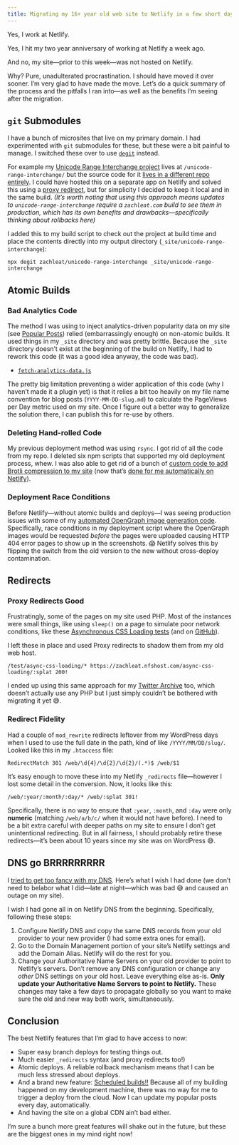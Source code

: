 ```yaml
---
title: Migrating my 16+ year old web site to Netlify in a few short days
---
```

Yes, I work at Netlify.

Yes, I hit my two year anniversary of working at Netlify a week ago.

And no, my site—prior to this week—was not hosted on Netlify.

Why? Pure, unadulterated procrastination. I should have moved it over sooner. I’m very glad to have made the move. Let’s do a quick summary of the process and the pitfalls I ran into—as well as the benefits I’m seeing after the migration.

## `git` Submodules

I have a bunch of microsites that live on my primary domain. I had experimented with `git` submodules for these, but these were a bit painful to manage. I switched these over to use [`degit`](https://github.com/Rich-Harris/degit) instead.

For example my [Unicode Range Interchange project](/web/unicode-range-interchange/) lives at `/unicode-range-interchange/` but the source code for it [lives in a different repo entirely](https://github.com/zachleat/unicode-range-interchange). I could have hosted this on a separate app on Netlify and solved this using a [proxy redirect](https://docs.netlify.com/routing/redirects/rewrites-proxies/), but for simplicity I decided to keep it local and in the same build. _(It’s worth noting that using this approach means updates to `unicode-range-interchange` require a `zachleat.com` build to see them in production, which has its own benefits and drawbacks—specifically thinking about rollbacks here)_

I added this to my build script to check out the project at build time and place the contents directly into my output directory (`_site/unicode-range-interchange`):

```
npx degit zachleat/unicode-range-interchange _site/unicode-range-interchange
```

## Atomic Builds

### Bad Analytics Code

The method I was using to inject analytics-driven popularity data on my site (see [Popular Posts](/web/best-of/)) relied (embarrassingly enough) on non-atomic builds. It used things in my `_site` directory and was pretty brittle. Because the `_site` directory doesn’t exist at the beginning of the build on Netlify, I had to rework this code (it was a good idea anyway, the code was bad).

* [`fetch-analytics-data.js`](https://github.com/zachleat/zachleat.com/blob/31f8cfa30d136aaa29b51d80e622f7834be8693e/fetch-analytics-data.js)

The pretty big limitation preventing a wider application of this code (why I haven’t made it a plugin yet) is that it relies a bit too heavily on my file name convention for blog posts (`YYYY-MM-DD-slug.md`) to calculate the PageViews per Day metric used on my site. Once I figure out a better way to generalize the solution there, I can publish this for re-use by others.

### Deleting Hand-rolled Code

My previous deployment method was using `rsync`. I got rid of all the code from my repo. I deleted six npm scripts that supported my old deployment process, whew. I was also able to get rid of a bunch of [custom code to add Brotli compression to my site](https://github.com/zachleat/zachleat.com/commit/2b0c00bf8ee7c5cb59e8bb0ae0702623e3edf9e5#diff-8e7e5f941c67b0cf481a9d650295119d4922b96117e7adc069ba30a81a78c65f) (now that’s [done for me automatically on Netlify](https://www.netlify.com/blog/2020/05/20/gain-instant-performance-boosts-as-brotli-comes-to-netlify-edge/)).

### Deployment Race Conditions

Before Netlify—without atomic builds and deploys—I was seeing production issues with some of my [automated OpenGraph image generation code](/web/automatic-opengraph/). Specifically, race conditions in my deployment script where the OpenGraph images would be requested _before_ the pages were uploaded causing HTTP 404 error pages to show up in the screenshots. 😱 Netlify solves this by flipping the switch from the old version to the new without cross-deploy contamination.

## Redirects

### Proxy Redirects Good

Frustratingly, some of the pages on my site used PHP. Most of the instances were small things, like using `sleep()` on a page to simulate poor network conditions, like these [Asynchronous CSS Loading tests](/test/async-css-loading/) (and on [GitHub](https://github.com/zachleat/async-css-loading)).

I left these in place and used Proxy redirects to shadow them from my old web host.

```
/test/async-css-loading/* https://zachleat.nfshost.com/async-css-loading/:splat 200!
```

I ended up using this same approach for my [Twitter Archive](/twitter/) too, which doesn’t actually use any PHP but I just simply couldn’t be bothered with migrating it yet 😅.

### Redirect Fidelity

Had a couple of `mod_rewrite` redirects leftover from my WordPress days when I used to use the full date in the path, kind of like `/YYYY/MM/DD/slug/`. Looked like this in my `.htaccess` file:

```
RedirectMatch 301 /web/\d{4}/\d{2}/\d{2}/(.*)$ /web/$1
```

It’s easy enough to move these into my Netlify `_redirects` file—however I lost some detail in the conversion. Now, it looks like this:

```
/web/:year/:month/:day/* /web/:splat 301!
```

Specifically, there is no way to ensure that `:year`, `:month`, and `:day` were only **numeric** (matching `/web/a/b/c/` when it would not have before). I need to be a bit extra careful with deeper paths on my site to ensure I don’t get unintentional redirecting. But in all fairness, I should probably retire these redirects—it’s been about 10 years since my site was on WordPress 😅.

## DNS go BRRRRRRRRR

I [tried to get too fancy with my DNS](https://twitter.com/zachleat/status/1488731993336647680). Here’s what I wish I had done (we don’t need to belabor what I did—late at night—which was bad 😅 and caused an outage on my site).

I wish I had gone all in on Netlify DNS from the beginning. Specifically, following these steps:

1. Configure Netlify DNS and copy the same DNS records from your old provider to your new provider (I had some extra ones for email).
1. Go to the Domain Management portion of your site’s Netlify settings and add the Domain Alias. Netlify will do the rest for you.
1. Change your Authoritative Name Servers on your old provider to point to Netlify’s servers. Don’t remove any DNS configuration or change any _other_ DNS settings on your old host. Leave everything else as-is. **Only update your Authoritative Name Servers to point to Netlify.** These changes may take a few days to propagate globally so you want to make sure the old and new way both work, simultaneously.

## Conclusion

The best Netlify features that I’m glad to have access to now:

* Super easy branch deploys for testing things out.
* Much easier `_redirects` syntax (and proxy redirects too!)
* Atomic deploys. A reliable rollback mechanism means that I can be much less stressed about deploys.
* And a brand new feature: [Scheduled builds!!](https://www.netlify.com/blog/quirrel-joins-netlify-and-scheduled-functions-launches-in-beta) Because all of my building happened on my development machine, there was no way for me to trigger a deploy from the cloud. Now I can update my popular posts every day, automatically.
* And having the site on a global CDN ain’t bad either.

I’m sure a bunch more great features will shake out in the future, but these are the biggest ones in my mind right now!